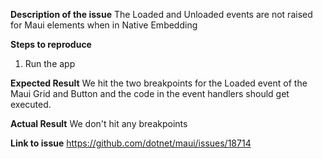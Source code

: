 **Description of the issue**
The Loaded and Unloaded events are not raised for Maui elements when in Native Embedding

**Steps to reproduce**
1. Run the app

**Expected Result**
We hit the two breakpoints for the Loaded event of the Maui Grid and Button and the code in the event handlers should get executed.

**Actual Result**
We don't hit any breakpoints 

**Link to issue**
https://github.com/dotnet/maui/issues/18714